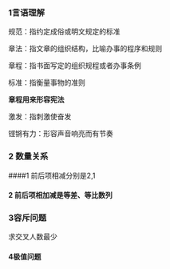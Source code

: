 ### 1言语理解

规范：指约定成俗或明文规定的标准

章法：指文章的组织结构，比喻办事的程序和规则

章程：指书面写定的组织规程或者办事条例

标准：指衡量事物的准则

**章程用来形容宪法**

激发：指刺激使奋发

铿锵有力：形容声音响亮而有节奏



### 2 数量关系

####1 前后项相减分别是2,1

#### 2 前后项相加减是等差、等比数列

### 3容斥问题

求交叉人数最少

#### 4极值问题





